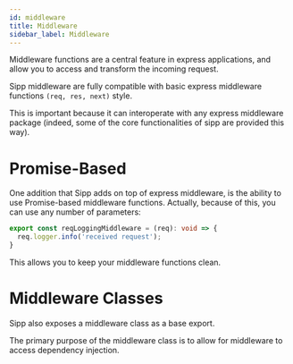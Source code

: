 ```yaml
---
id: middleware
title: Middleware
sidebar_label: Middleware
---
```


Middleware functions are a central feature in express applications, and allow you to access and transform the incoming request.

Sipp middleware are fully compatible with basic express middleware functions `(req, res, next)` style.

This is important because it can interoperate with any express middleware package (indeed, some of the core functionalities of sipp are provided this way).

# Promise-Based

One addition that Sipp adds on top of express middleware, is the ability to use Promise-based middleware functions. Actually, because of this, you can use any number of parameters:

```typescript
export const reqLoggingMiddleware = (req): void => {
  req.logger.info('received request');
}
```

This allows you to keep your middleware functions clean.

# Middleware Classes

Sipp also exposes a middleware class as a base export.

The primary purpose of the middleware class is to allow for middleware to access dependency injection.